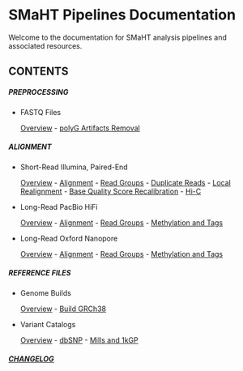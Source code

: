 # SMaHT Pipelines Documentation

Welcome to the documentation for SMaHT analysis pipelines and associated resources.

## CONTENTS

##### PREPROCESSING

- FASTQ Files

    [Overview](/DOCS/PREPROCESSING/FASTQ_Files/0_Overview.md) - [polyG Artifacts Removal](/DOCS/PREPROCESSING/FASTQ_Files/1_polyG_Artifacts_Removal.md)

##### ALIGNMENT

- Short-Read Illumina, Paired-End

    [Overview](/DOCS/ALIGNMENT/Short-Read_Illumina_Paired-End/0_Overview.md) - [Alignment](/DOCS/ALIGNMENT/Short-Read_Illumina_Paired-End/1_Alignment.md) - [Read Groups](/DOCS/ALIGNMENT/Short-Read_Illumina_Paired-End/2_Read_Groups.md) - [Duplicate Reads](/DOCS/ALIGNMENT/Short-Read_Illumina_Paired-End/3_Duplicate_Reads.md) - [Local Realignment](/DOCS/ALIGNMENT/Short-Read_Illumina_Paired-End/4_Local_Realignment.md) - [Base Quality Score Recalibration](/DOCS/ALIGNMENT/Short-Read_Illumina_Paired-End/5_Base_Quality_Score_Recalibration.md) - [Hi-C](/DOCS/ALIGNMENT/Short-Read_Illumina_Paired-End/6_Hi-C.md)

- Long-Read PacBio HiFi

    [Overview](/DOCS/ALIGNMENT/Long-Read_PacBio_HiFi/0_Overview.md) - [Alignment](/DOCS/ALIGNMENT/Long-Read_PacBio_HiFi/1_Alignment.md) - [Read Groups](/DOCS/ALIGNMENT/Long-Read_PacBio_HiFi/2_Read_Groups.md) - [Methylation and Tags](/DOCS/ALIGNMENT/Long-Read_PacBio_HiFi/3_Methylation_and_Tags.md)

- Long-Read Oxford Nanopore

    [Overview](/DOCS/ALIGNMENT/Long-Read_Oxford_Nanopore/0_Overview.md) - [Alignment](/DOCS/ALIGNMENT/Long-Read_Oxford_Nanopore/1_Alignment.md) - [Read Groups](/DOCS/ALIGNMENT/Long-Read_Oxford_Nanopore/2_Read_Groups.md) - [Methylation and Tags](/DOCS/ALIGNMENT/Long-Read_Oxford_Nanopore/3_Methylation_and_Tags.md)

##### REFERENCE FILES

- Genome Builds

    [Overview](/DOCS/REFERENCE_FILES/Genome_Builds/0_Overview.md) - [Build GRCh38](/DOCS/REFERENCE_FILES/Genome_Builds/1_Build_GRCh38.md)

- Variant Catalogs

    [Overview](/DOCS/REFERENCE_FILES/Variant_Catalogs/0_Overview.md) - [dbSNP](/DOCS/REFERENCE_FILES/Variant_Catalogs/1_dbSNP.md) - [Mills and 1kGP](/DOCS/REFERENCE_FILES/Variant_Catalogs/2_Mills_and_1kGP.md)

##### [CHANGELOG](releases.md)